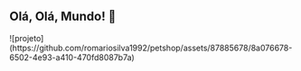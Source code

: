 <span alinhar="centro">

## Olá, Olá, Mundo! 👋
</span>
<div alinhar="centro">
![projeto](https://github.com/romariosilva1992/petshop/assets/87885678/8a076678-6502-4e93-a410-470fd8087b7a)
</div>

